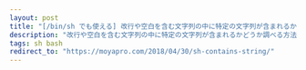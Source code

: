 ```yaml
---
layout: post
title: "[/bin/sh でも使える] 改行や空白を含む文字列の中に特定の文字列が含まれるかどうか調べる"
description: "改行や空白を含む文字列の中に特定の文字列が含まれるかどうか調べる方法です。bash だけでなく sh でも使えるようにします。"
tags: sh bash
redirect_to: "https://moyapro.com/2018/04/30/sh-contains-string/"
---
```


